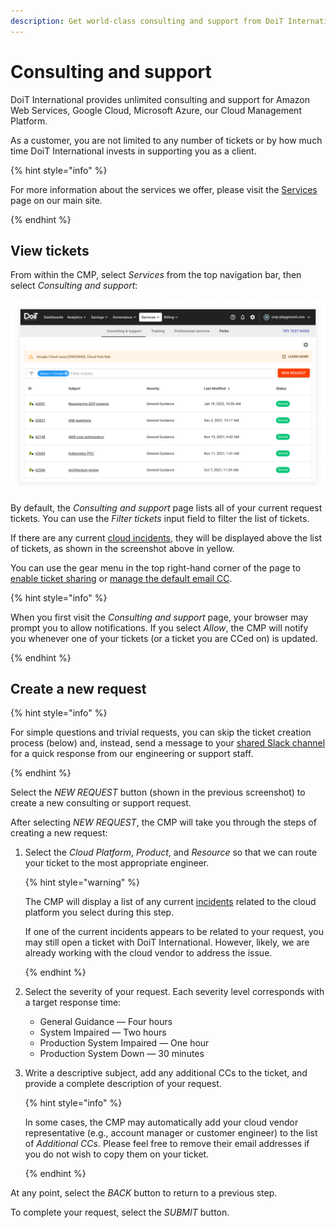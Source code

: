 ```yaml
---
description: Get world-class consulting and support from DoiT International
---
```


# Consulting and support

DoiT International provides unlimited consulting and support for Amazon Web Services, Google Cloud, Microsoft Azure, our Cloud Management Platform.

As a customer, you are not limited to any number of tickets or by how much time DoiT International invests in supporting you as a client.

{% hint style="info" %}

For more information about the services we offer, please visit the [Services](https://www.doit-intl.com/services/) page on our main site.

{% endhint %}

## View tickets

From within the CMP, select _Services_ from the top navigation bar, then select _Consulting and support_:

![A screenshot showing the _Consulting and support_ page](../../.gitbook/assets/cmp-services-consulting-support.png)

By default, the _Consulting and support_ page lists all of your current request tickets. You can use the _Filter tickets_ input field to filter the list of tickets.

If there are any current [cloud incidents](cloud-incidents.md), they will be displayed above the list of tickets, as shown in the screenshot above in yellow.

You can use the gear menu in the top right-hand corner of the page to [enable ticket sharing](ticket-sharing.md) or [manage the default email CC](manage-default-email-cc.md).

{% hint style="info" %}

When you first visit the _Consulting and support_ page, your browser may prompt you to allow notifications. If you select _Allow_, the CMP will notify you whenever one of your tickets (or a ticket you are CCed on) is updated.

{% endhint %}

## Create a new request

{% hint style="info" %}

For simple questions and trivial requests, you can skip the ticket creation process (below) and, instead, send a message to your [shared Slack channel](shared-slack-channel.md) for a quick response from our engineering or support staff.

{% endhint %}

Select the _NEW REQUEST_ button (shown in the previous screenshot) to create a new consulting or support request.

After selecting _NEW REQUEST_, the CMP will take you through the steps of creating a new request:

1. Select the _Cloud Platform_, _Product_, and _Resource_ so that we can route your ticket to the most appropriate engineer.

   {% hint style="warning" %}

   The CMP will display a list of any current [incidents](cloud-incidents.md) related to the cloud platform you select during this step.

   If one of the current incidents appears to be related to your request, you may still open a ticket with DoiT International. However, likely, we are already working with the cloud vendor to address the issue.

   {% endhint %}

2. Select the severity of your request. Each severity level corresponds with a target response time:

   - General Guidance &mdash; Four hours
   - System Impaired &mdash; Two hours
   - Production System Impaired &mdash; One hour
   - Production System Down &mdash; 30 minutes

3. Write a descriptive subject, add any additional CCs to the ticket, and provide a complete description of your request.

   {% hint style="info" %}

   In some cases, the CMP may automatically add your cloud vendor representative (e.g., account manager or customer engineer) to the list of _Additional CCs_. Please feel free to remove their email addresses if you do not wish to copy them on your ticket.

   {% endhint %}

At any point, select the _BACK_ button to return to a previous step.

To complete your request, select the _SUBMIT_ button.
